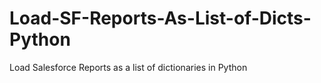# Load-SF-Reports-As-List-of-Dicts-Python
 Load Salesforce Reports as a list of dictionaries in Python
